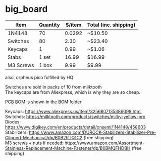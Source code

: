 # big_board

| Item     | Quantity | $/item | Total (inc. shipping) |
| -------- | -------- | ------ | --------------------- |
| 1N4148   | 70       | 0.0292 | ~$10.50               |
| Switches | 80       | 2.30   | ~$23.40 |
| Keycaps  | 1        | 0.99   | ~$1.06  |
| Stabs    | 1 set    | 16.99  | $16.99 |
| M3 Screws| 1 box    | 9.99   | $9.99 |

also, orpheus pico fulfilled by HQ

Switches are sold in packs of 10 from milktooth \
The keycaps are from Aliexpress, which is why they are so cheap.

PCB BOM is shown in the BOM folder

Keycaps: https://www.aliexpress.us/item/3256807135386098.html \
Switches: https://milktooth.com/products/switches/milky-yellow-pro \
Diodes: https://www.digikey.com/en/products/detail/onsemi/1N4148/458603 \
Stabilizers: https://www.amazon.com/DUROCK-Stabilizers-Stabilizer-Pre-Clipped-Mechanical/dp/B0B2RTQ1C2 (free shipping) \
M3 screws + nuts if needed: https://www.amazon.com/Assortment-Stainless-Replacement-Machine-Fastener/dp/B0BMQFHDBH (free shipping)
